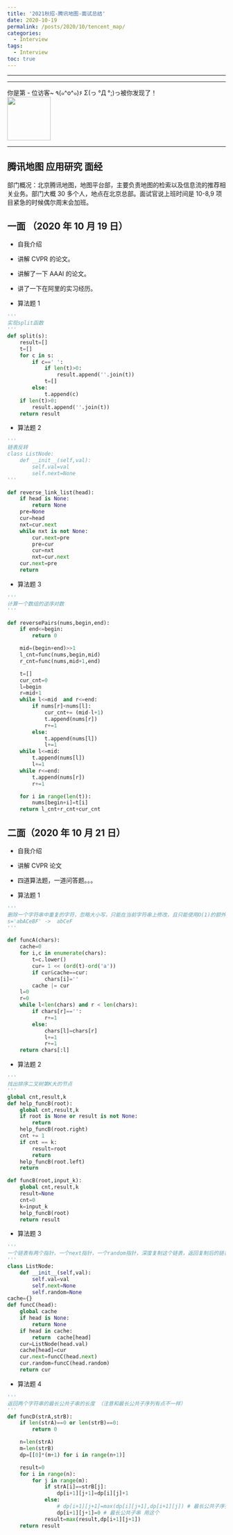 ```yaml
---
title: '2021秋招-腾讯地图-面试总结'
date: 2020-10-19
permalink: /posts/2020/10/tencent_map/
categories:
  - Interview
tags:
  - Interview
toc: true
---
```


---

---

<div>
<div class="button01">
      <visited_a href="#" display:inline>你是第<span data-hk-page="current"> - </span>位访客~</visited_a>
      <visited_p class="top">٩(๑^o^๑)۶</visited_p>
      <visited_p class="bottom">Σ(っ °Д °;)っ被你发现了！</visited_p>
</div>
<img align="center" width="100" src="{{ site.url }}/images/static/take_me.gif" alt="" display:inline>
</div>

<script data-ad-client="ca-pub-8633559477921171" async src="https://pagead2.googlesyndication.com/pagead/js/adsbygoogle.js"></script>
---

## 腾讯地图 应用研究 面经

部门概况：北京腾讯地图，地图平台部，主要负责地图的检索以及信息流的推荐相关业务。部门大概 30 多个人，地点在北京总部。面试官说上班时间是 10-8,9 项目紧急的时候偶尔周末会加班。

## 一面 （2020 年 10 月 19 日）

- 自我介绍

- 讲解 CVPR 的论文。

- 讲解了一下 AAAI 的论文。

- 讲了一下在阿里的实习经历。

- 算法题 1

```python
'''
实现split函数
'''
def split(s):
    result=[]
    t=[]
    for c in s:
        if c==' ':
            if len(t)>0:
                result.append(''.join(t))
            t=[]
        else:
            t.append(c)
    if len(t)>0:
        result.append(''.join(t))
    return result
```

- 算法题 2

```python
'''
链表反转
class ListNode:
    def __init__(self,val):
        self.val=val
        self.next=None
'''

def reverse_link_list(head):
    if head is None:
        return None
    pre=None
    cur=head
    nxt=cur.next
    while nxt is not None:
        cur.next=pre
        pre=cur
        cur=nxt
        nxt=cur.next
    cur.next=pre
    return
```

- 算法题 3

```python
'''
计算一个数组的逆序对数
'''

def reversePairs(nums,begin,end):
    if end<=begin:
        return 0

    mid=(begin+end)>>1
    l_cnt=func(nums,begin,mid)
    r_cnt=func(nums,mid+1,end)

    t=[]
    cur_cnt=0
    l=begin
    r=mid+1
    while l<=mid  and r<=end:
        if nums[r]<nums[l]:
            cur_cnt+= (mid-l+1)
            t.append(nums[r])
            r+=1
        else:
            t.append(nums[l])
            l+=1
    while l<=mid:
        t.append(nums[l])
        l+=1
    while r<=end:
        t.append(nums[r])
        r+=1

    for i in range(len(t)):
        nums[begin+i]=t[i]
    return l_cnt+r_cnt+cur_cnt
```

## 二面（2020 年 10 月 21 日）

- 自我介绍
- 讲解 CVPR 论文
- 四道算法题，一道问答题。。。

- 算法题 1

```python
'''
删除一个字符串中重复的字符，忽略大小写，只能在当前字符串上修改，且只能使用O(1)的额外空间。
s='abACeBF' ->  abCeF
'''

def funcA(chars):
    cache=0
    for i,c in enumerate(chars):
        t=c.lower()
        cur= 1 << (ord(t)-ord('a'))
        if cur&cache==cur:
            chars[i]=''
        cache |= cur
    l=0
    r=0
    while l<len(chars) and r < len(chars):
        if chars[r]=='':
            r+=1
        else:
            chars[l]=chars[r]
            l+=1
            r+=1
    return chars[:l]
```

- 算法题 2

```python
'''
找出排序二叉树第K大的节点
'''
global cnt,result,k
def help_funcB(root):
    global cnt,result,k
    if root is None or result is not None:
        return
    help_funcB(root.right)
    cnt += 1
    if cnt == k:
        result=root
        return
    help_funcB(root.left)
    return

def funcB(root,input_k):
    global cnt,result,k
    result=None
    cnt=0
    k=input_k
    help_funcB(root)
    return result

```

- 算法题 3

```python
'''
一个链表有两个指针，一个next指针，一个random指针，深度复制这个链表，返回复制后的链表的头结点
'''
class ListNode:
    def __init__(self,val):
        self.val=val
        self.next=None
        self.random=None
cache={}
def funcC(head):
    global cache
    if head is None:
        return None
    if head in cache:
        return  cache[head]
    cur=ListNode(head.val)
    cache[head]=cur
    cur.next=funcC(head.next)
    cur.random=funcC(head.random)
    return cur
```

- 算法题 4

```python
'''
返回两个字符串的最长公共子串的长度 （注意和最长公共子序列有点不一样）
'''
def funcD(strA,strB):
    if len(strA)==0 or len(strB)==0:
        return 0

    n=len(strA)
    m=len(strB)
    dp=[[0]*(m+1) for i in range(n+1)]

    result=0
    for i in range(n):
        for j in range(m):
            if strA[i]==strB[j]:
                dp[i+1][j+1]=dp[i][j]+1
            else:
                # dp[i+1][j+1]=max(dp[i][j+1],dp[i+1][j]) # 最长公共子序列 用这个
                dp[i+1][j+1]=0 # 最长公共子串 用这个
            result=max(result,dp[i+1][j+1])
    return result

```

<div data-hk-top-pages="5"> </div>

